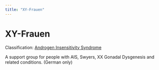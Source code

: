 ```yaml
---
title: "XY-Frauen"
---
```


# XY-Frauen

Classification: [Androgen Insensitivity Syndrome][1]

A support group for people with AIS, Swyers, XX Gonadal Dysgenesis and  
related conditions. (German only)

[1]: /taxonomy/term/10




